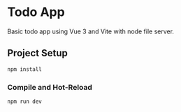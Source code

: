# Todo App

Basic todo app using Vue 3 and Vite with node file server.

## Project Setup

```sh
npm install
```

### Compile and Hot-Reload

```sh
npm run dev
```
